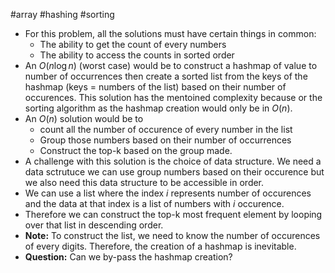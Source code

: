 #array #hashing #sorting 
- For this problem, all the solutions must have certain things in common:
	- The ability to get the count of every numbers
	- The ability to access the counts in sorted order
- An $O(n \log n)$ (worst case) would be to construct a hashmap of value to number of occurrences then create a sorted list from the keys of the hashmap (keys = numbers of the list) based on their number of occurences. This solution has the mentoined complexity because or the sorting algorithm as the hashmap creation would only be in $O(n)$.
- An $O(n)$ solution would be to 
	- count all the number of occurence of every number in the list
	- Group those numbers based on their number of occurrences
	- Construct the top-k based on the group made.
- A challenge with this solution is the choice of data structure. We need a data sctrutuce we can use group numbers based on their occurence but we also need this data structure to be accessible in order.
- We can use a list where the index $i$ represents number of occurences and the data at that index is a list of numbers with $i$ occurence.
- Therefore we can construct the top-k most frequent element by looping over that list in descending order.
- **Note:** To construct the list, we need to know the number of occurences of every digits. Therefore, the creation of a hashmap is inevitable.
- **Question:** Can we by-pass the hashmap creation?